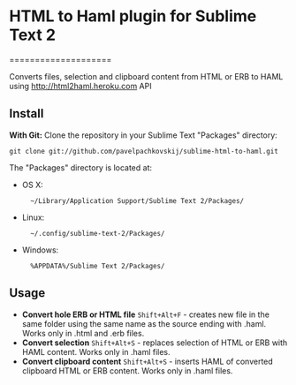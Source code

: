 # HTML to Haml plugin for Sublime Text 2
====================

Converts files, selection and clipboard content from HTML or ERB to HAML using http://html2haml.heroku.com API

## Install
**With Git:** Clone the repository in your Sublime Text "Packages" directory:

    git clone git://github.com/pavelpachkovskij/sublime-html-to-haml.git


The "Packages" directory is located at:

* OS X:

        ~/Library/Application Support/Sublime Text 2/Packages/

* Linux:

        ~/.config/sublime-text-2/Packages/

* Windows:

        %APPDATA%/Sublime Text 2/Packages/

## Usage

* **Convert hole ERB or HTML file** `Shift+Alt+F` - creates new file in the same folder using the same name as the source ending with .haml. Works only in .html and .erb files.
* **Convert selection** `Shift+Alt+S` - replaces selection of HTML or ERB with HAML content. Works only in .haml files.
* **Convert clipboard content** `Shift+Alt+S` - inserts HAML of converted clipboard HTML or ERB content. Works only in .haml files.